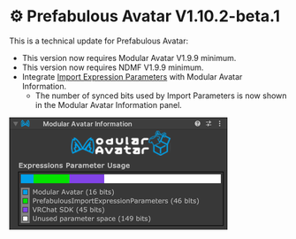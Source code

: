 ﻿---
date: 2024-03-27T13:00
---

# ⚙️ Prefabulous Avatar V1.10.2-beta.1

This is a technical update for Prefabulous Avatar:
- This version now requires Modular Avatar V1.9.9 minimum.
- This version now requires NDMF V1.9.9 minimum.
- Integrate [Import Expression Parameters](/docs/products/prefabulous-avatar/component-reference/import-expression-parameters) with Modular Avatar Information.
  - The number of synced bits used by Import Parameters is now shown in the Modular Avatar Information panel.

![2024-03-27-p1-Unity_yH0bzcLRVK.png](img%2F2024-03-27-p1-Unity_yH0bzcLRVK.png)
